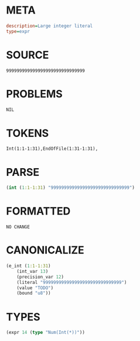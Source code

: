 # META
~~~ini
description=Large integer literal
type=expr
~~~
# SOURCE
~~~roc
999999999999999999999999999999
~~~
# PROBLEMS
~~~txt
NIL
~~~
# TOKENS
~~~zig
Int(1:1-1:31),EndOfFile(1:31-1:31),
~~~
# PARSE
~~~clojure
(int (1:1-1:31) "999999999999999999999999999999")
~~~
# FORMATTED
~~~roc
NO CHANGE
~~~
# CANONICALIZE
~~~clojure
(e_int (1:1-1:31)
	(int_var 13)
	(precision_var 12)
	(literal "999999999999999999999999999999")
	(value "TODO")
	(bound "u8"))
~~~
# TYPES
~~~clojure
(expr 14 (type "Num(Int(*))"))
~~~